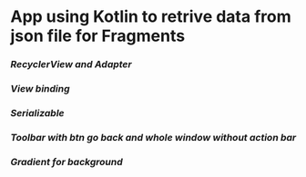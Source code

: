 # **App using Kotlin to retrive data from json file for Fragments**
### *RecyclerView and Adapter*
### *View binding*
### *Serializable*
### *Toolbar with btn go back and whole window without action bar*
### *Gradient for background*



